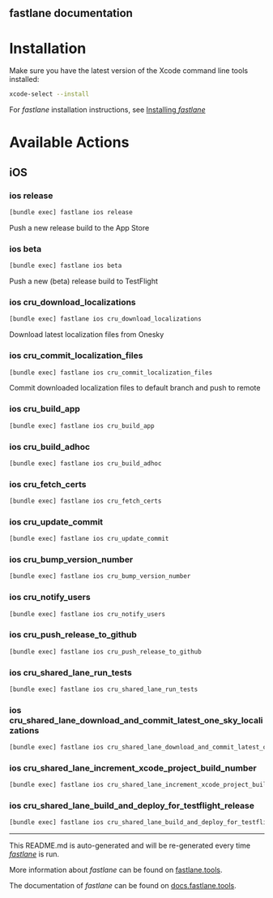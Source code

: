 fastlane documentation
----

# Installation

Make sure you have the latest version of the Xcode command line tools installed:

```sh
xcode-select --install
```

For _fastlane_ installation instructions, see [Installing _fastlane_](https://docs.fastlane.tools/#installing-fastlane)

# Available Actions

## iOS

### ios release

```sh
[bundle exec] fastlane ios release
```

Push a new release build to the App Store

### ios beta

```sh
[bundle exec] fastlane ios beta
```

Push a new (beta) release build to TestFlight

### ios cru_download_localizations

```sh
[bundle exec] fastlane ios cru_download_localizations
```

Download latest localization files from Onesky

### ios cru_commit_localization_files

```sh
[bundle exec] fastlane ios cru_commit_localization_files
```

Commit downloaded localization files to default branch and push to remote

### ios cru_build_app

```sh
[bundle exec] fastlane ios cru_build_app
```



### ios cru_build_adhoc

```sh
[bundle exec] fastlane ios cru_build_adhoc
```



### ios cru_fetch_certs

```sh
[bundle exec] fastlane ios cru_fetch_certs
```



### ios cru_update_commit

```sh
[bundle exec] fastlane ios cru_update_commit
```



### ios cru_bump_version_number

```sh
[bundle exec] fastlane ios cru_bump_version_number
```



### ios cru_notify_users

```sh
[bundle exec] fastlane ios cru_notify_users
```



### ios cru_push_release_to_github

```sh
[bundle exec] fastlane ios cru_push_release_to_github
```



### ios cru_shared_lane_run_tests

```sh
[bundle exec] fastlane ios cru_shared_lane_run_tests
```



### ios cru_shared_lane_download_and_commit_latest_one_sky_localizations

```sh
[bundle exec] fastlane ios cru_shared_lane_download_and_commit_latest_one_sky_localizations
```



### ios cru_shared_lane_increment_xcode_project_build_number

```sh
[bundle exec] fastlane ios cru_shared_lane_increment_xcode_project_build_number
```



### ios cru_shared_lane_build_and_deploy_for_testflight_release

```sh
[bundle exec] fastlane ios cru_shared_lane_build_and_deploy_for_testflight_release
```



----

This README.md is auto-generated and will be re-generated every time [_fastlane_](https://fastlane.tools) is run.

More information about _fastlane_ can be found on [fastlane.tools](https://fastlane.tools).

The documentation of _fastlane_ can be found on [docs.fastlane.tools](https://docs.fastlane.tools).
